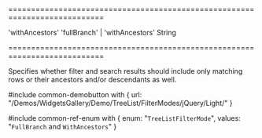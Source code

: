 ===========================================================================
<!--default-->'withAncestors'<!--/default-->
<!--acceptValues-->'fullBranch' | 'withAncestors'<!--/acceptValues-->
<!--type-->String<!--/type-->
===========================================================================

<!--shortDescription-->
Specifies whether filter and search results should include only matching rows or their ancestors and/or descendants as well.
<!--/shortDescription-->

<!--fullDescription-->
#include common-demobutton with {
    url: "/Demos/WidgetsGallery/Demo/TreeList/FilterModes/jQuery/Light/"
}

#include common-ref-enum with {
    enum: "`TreeListFilterMode`",
    values: "`FullBranch` and `WithAncestors`"
}
<!--/fullDescription-->
